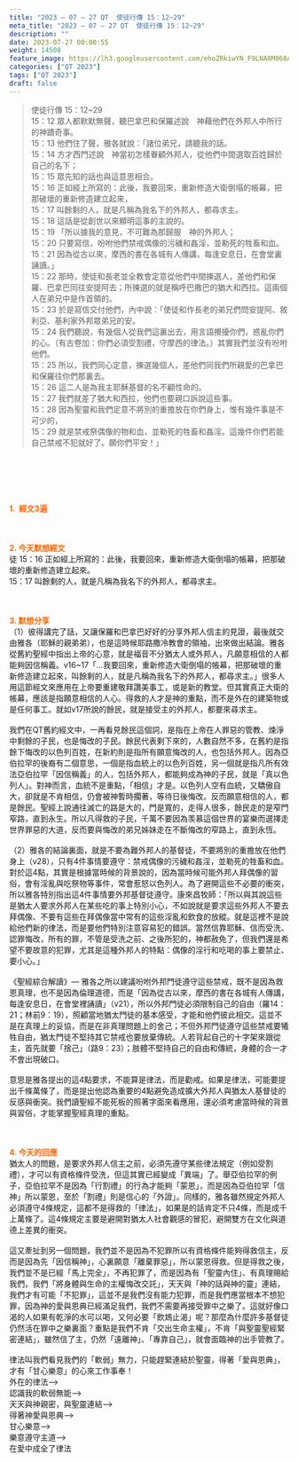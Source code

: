 ```yaml
---
title: "2023 – 07 – 27 QT  使徒行傳 15：12~29"
meta_title: "2023 – 07 – 27 QT  使徒行傳 15：12~29"
description: ""
date: 2023-07-27 00:00:55
weight: 14508
feature_image: https://lh3.googleusercontent.com/ehoZRkiwYN_F9LNA8M068AYxt73EavCZno-PD1cJRuf5BbSkQVUWr3gNEbt5kSs28Pb_Elg17kSrtf9ybWvojWoMV6I4tPM3vGRGDq6GkKkPdL2Gut4QAIw4-uykKUAtNiKgQKntvsU=w800
categories: ["QT 2023"]
tags: ["QT 2023"]
draft: false
---
```


<blockquote>使徒行傳 15：12~29<br />
15：12 眾人都默默無聲，聽巴拿巴和保羅述說　神藉他們在外邦人中所行的神蹟奇事。<br />
15：13 他們住了聲，雅各就說：「諸位弟兄，請聽我的話。<br />
15：14 方才西門述說　神當初怎樣眷顧外邦人，從他們中間選取百姓歸於自己的名下；<br />
15：15 眾先知的話也與這意思相合。<br />
15：16 正如經上所寫的：此後，我要回來，重新修造大衛倒塌的帳幕，把那破壞的重新修造建立起來，<br />
15：17 叫餘剩的人，就是凡稱為我名下的外邦人，都尋求主。<br />
15：18 這話是從創世以來顯明這事的主說的。<br />
15：19 「所以據我的意見，不可難為那歸服　神的外邦人；<br />
15：20 只要寫信，吩咐他們禁戒偶像的污穢和姦淫，並勒死的牲畜和血。<br />
15：21 因為從古以來，摩西的書在各城有人傳講，每逢安息日，在會堂裏誦讀。」<br />
15：22 那時，使徒和長老並全教會定意從他們中間揀選人，差他們和保羅、巴拿巴同往安提阿去；所揀選的就是稱呼巴撒巴的猶大和西拉。這兩個人在弟兄中是作首領的。<br />
15：23 於是寫信交付他們，內中說：「使徒和作長老的弟兄們問安提阿、敘利亞、基利家外邦眾弟兄的安。<br />
15：24 我們聽說，有幾個人從我們這裏出去，用言語攪擾你們，惑亂你們的心。（有古卷加：你們必須受割禮，守摩西的律法。）其實我們並沒有吩咐他們。<br />
15：25 所以，我們同心定意，揀選幾個人，差他們同我們所親愛的巴拿巴和保羅往你們那裏去。<br />
15：26 這二人是為我主耶穌基督的名不顧性命的。<br />
15：27 我們就差了猶大和西拉，他們也要親口訴說這些事。<br />
15：28 因為聖靈和我們定意不將別的重擔放在你們身上，惟有幾件事是不可少的，<br />
15：29 就是禁戒祭偶像的物和血，並勒死的牲畜和姦淫。這幾件你們若能自己禁戒不犯就好了。願你們平安！」</blockquote><br />
&nbsp;<br />
<br />
&nbsp;<br />
<br />
<span style="color: #ff6600;"><strong>1.  經文3遍</strong></span><br />
<br />
&nbsp;<br />
<br />
<span style="color: #ff6600;"><strong>2. 今天默想經文<br />
</strong></span>徒 15：16 正如經上所寫的：此後，我要回來，重新修造大衛倒塌的帳幕，把那破壞的重新修造建立起來。<br />
15：17 叫餘剩的人，就是凡稱為我名下的外邦人，都尋求主。<br />
<br />
&nbsp;<br />
<br />
<strong><span style="color: #ff6600;">3. 默想分享<br />
</span></strong>（1）彼得講完了話，又讓保羅和巴拿巴好好的分享外邦人信主的見證，最後就交由雅各（耶穌的親弟弟），也是這時候耶路撒冷教會的領袖，出來做出結論。雅各從舊約聖經中指出上帝的心意，就是福音不分猶太人或外邦人，凡願意相信的人都能夠因信稱義。v16~17「…我要回來，重新修造大衛倒塌的帳幕，把那破壞的重新修造建立起來，叫餘剩的人，就是凡稱為我名下的外邦人，都尋求主。」很多人用這節經文來應用在上帝要重建敬拜讚美事工，或是新的教堂。但其實真正大衛的帳幕，應該是指願意相信的人心。得救的人才是神的重點，而不是外在的建築物或是任何事工。就如v17所說的餘民，就是接受主的外邦人，都要來尋求主。<br />
<br />
我們在QT舊約經文中，一再看見餘民這個詞，是指在上帝在人罪惡的管教、煉淨中剩餘的子民，也是悔改的子民。餘民代表剩下來的，人數自然不多，在舊約是指餘下悔改的以色列百姓，在新約則是指所有願意悔改的人，也包括外邦人。因為亞伯拉罕的後裔有二個意思，一個是指血統上的以色列百姓，另一個就是指凡所有效法亞伯拉罕「因信稱義」的人，包括外邦人，都能夠成為神的子民，就是「真以色列人」。對神而言，血統不是重點，「相信」才是。以色列人空有血統，又驕傲自大，卻就是不肯相信，仍會被神暫時擱著，等待日後悔改。反而願意相信的人，都是餘民。聖經上說通往滅亡的路是大的，門是寬的，走得人很多，餘民走的是窄門窄路，直到永生。所以凡得救的子民，千萬不要因為羡慕這個世界的宴樂而選擇走世界罪惡的大道，反而要與悔改的弟兄姊妹走在不斷悔改的窄路上，直到永恆。<br />
<br />
（2）雅各的結論裏面，就是不要為難外邦人的基督徒，不要將別的重擔放在他們身上（v28），只有4件事情要遵守：禁戒偶像的污穢和姦淫，並勒死的牲畜和血。對於這4點，其實是根據當時候的背景說的，因為當時候可能外邦人拜偶像的習俗，會有淫亂與吃祭物等事件，常會惹怒以色列人。為了避開這些不必要的衝突，所以雅各特別指出這4件事情要外邦基督徒遵守。康來昌牧師：「所以與其說這些是猶太人要求外邦人在某些吃的事上特別小心，不如說就是要求這些外邦人不要去拜偶像、不要有這些在拜偶像當中常有的這些淫亂和飲食的放縱。就是這裡不是說給他們新的律法，而是要他們特別注意容易犯的錯誤。當然信靠耶穌、信而受洗、認罪悔改，所有的罪，不管是受洗之前、之後所犯的，神都赦免了，但我們還是希望不要故意的犯罪，尤其是這種外邦人的特點：偶像的淫行和吃喝的事上要禁止、要小心。」<br />
<br />
《聖經綜合解讀》— 雅各之所以建議吩咐外邦門徒遵守這些禁戒，既不是因為救恩真理，也不是因為倫理道德，而是「因為從古以來，摩西的書在各城有人傳講，每逢安息日，在會堂裡誦讀」（v21），所以外邦門徒必須限制自己的自由（羅14：21；林前9：19），照顧當地猶太門徒的基本感受，才能和他們彼此相交。這並不是在真理上的妥協，而是在非真理問題上的舍己；不但外邦門徒遵守這些禁戒要犧牲自由，猶太門徒不堅持其它禁戒也要放棄傳統。人若背起自己的十字架來跟從主，首先就要「捨己」（路9：23）；肢體不堅持自己的自由和傳統，身體的合一才不會出現破口。<br />
<br />
意思是雅各提出的這4點要求，不能算是律法，而是勸戒。如果是律法，可能要提出千條萬條了，而是提出他認為重要的4點避免造成擴大外邦人與猶太人基督徒的反感與衝突。我們讀聖經不能死板的照著字面來看應用，還必須考慮當時候的背景與習俗，才能掌握聖經真理的重點。<br />
<br />
&nbsp;<br />
<br />
<strong style="font-size: inherit;"><span style="color: #ff6600;">4. 今天的回應<br />
</span></strong>猶太人的問題，是要求外邦人信主之前，必須先遵守某些律法規定（例如受割禮），才可以有資格條件受洗，但這其實已經變成「異端」了。舉亞伯拉罕的例子，亞伯拉罕不是因為「行割禮」的行為才能夠「蒙恩」，而是因為亞伯拉罕「信神」所以蒙恩，至於「割禮」則是信心的「外證」。同樣的，雅各雖然規定外邦人必須遵守4條規定，這都不是得救的「律法」，如果是的話肯定不只4條，而是成千上萬條了。這4條規定主要是避開對猶太人社會觀感的冒犯，避開雙方在文化與道德上差異的衝突。<br />
<br />
這又牽扯到另一個問題，我們並不是因為不犯罪所以有資格條件能夠得救信主，反而是因為先「因信稱神」，心裏願意「離棄罪惡」，所以蒙恩得救。但是得救之後，我們並不是已經「馬上完全」，不再犯罪了，而是因為有「聖靈內住」、有真理賜給我們，我們「將身體與生命的主權悔改交託」，天天與「神的話與神的靈」連結，我們才有可能「不犯罪」，這並不是我們沒有能力犯罪，而是我們應當根本不想犯罪，因為神的愛與恩典已經滿足我們，我們不需要再接受罪中之樂了。這就好像口渴的人如果有乾淨的水可以喝，又何必要「飲鴆止渴」呢？那麼為什麼許多基督徒仍然活在罪中之樂裏面？重點是我們不肯「交出生命主權」，不肯「與聖靈聖經緊密連結」，雖然信了主，仍然「遠離神」、「專靠自己」，就會面臨神的出手管教了。<br />
<br />
律法叫我們看見我們的「軟弱」無力，只能趕緊連結於聖靈，得著「愛與恩典」，才有「甘心樂意」的心來工作事奉！<br />
外在的律法--&gt;<br />
認識我的軟弱無能--&gt;<br />
天天與神親密，與聖靈連結--&gt;<br />
得著神愛與恩典--&gt;<br />
甘心樂意--&gt;<br />
樂意遵守主道--&gt;<br />
在愛中成全了律法<br />
<br />
<audio style="display: none;" controls="controls"></audio><br />
<br />
<audio style="display: none;" controls="controls"></audio><br />
<br />
<audio style="display: none;" controls="controls"></audio><br />
<br />
<audio style="display: none;" controls="controls"></audio><br />
<br />
<audio style="display: none;" controls="controls"></audio>
        